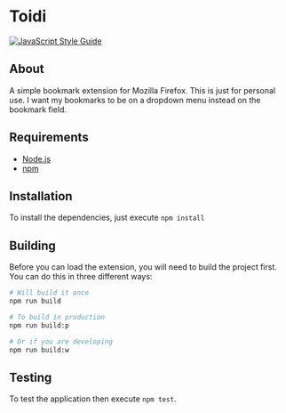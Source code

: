 # Toidi

[![JavaScript Style Guide](https://img.shields.io/badge/code_style-standard-brightgreen.svg)](https://standardjs.com)

## About
A simple bookmark extension for Mozilla Firefox. This is just for personal use.
I want my bookmarks to be on a dropdown menu instead on the bookmark field.

## Requirements
- [Node.js](https://nodejs.org)
- [npm](https://www.npmjs.com/)

## Installation
To install the dependencies, just execute `npm install`

## Building
Before you can load the extension, you will need to build the project first.
You can do this in three different ways:

```bash
# Will build it once
npm run build

# To build in production
npm run build:p

# Or if you are developing
npm run build:w
```

## Testing
To test the application then execute `npm test`.
